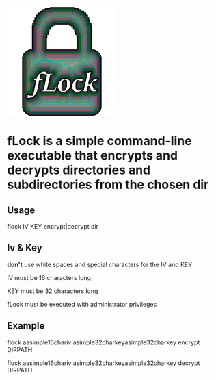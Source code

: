 ![alt text](https://github.com/aliasexo/fLock/blob/main/fLock.png?raw=true)
# fLock is a simple command-line executable that encrypts and decrypts directories and subdirectories from the chosen dir

## Usage
flock IV KEY encrypt|decrypt dir

## Iv & Key
**don't** use white spaces and special characters for the IV and KEY

IV must be 16 characters long

KEY must be 32 characters long

fLock must be executed with administrator privileges

## Example 
flock aasimple16chariv asimple32charkeyasimple32charkey encrypt DIRPATH

flock aasimple16chariv asimple32charkeyasimple32charkey decrypt DIRPATH
